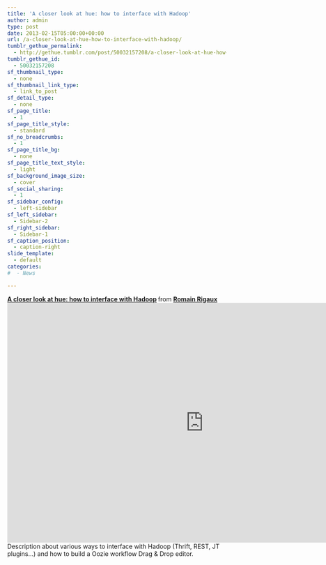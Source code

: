 ```yaml
---
title: 'A closer look at hue: how to interface with Hadoop'
author: admin
type: post
date: 2013-02-15T05:00:00+00:00
url: /a-closer-look-at-hue-how-to-interface-with-hadoop/
tumblr_gethue_permalink:
  - http://gethue.tumblr.com/post/50032157208/a-closer-look-at-hue-how-to-interface-with-hadoop
tumblr_gethue_id:
  - 50032157208
sf_thumbnail_type:
  - none
sf_thumbnail_link_type:
  - link_to_post
sf_detail_type:
  - none
sf_page_title:
  - 1
sf_page_title_style:
  - standard
sf_no_breadcrumbs:
  - 1
sf_page_title_bg:
  - none
sf_page_title_text_style:
  - light
sf_background_image_size:
  - cover
sf_social_sharing:
  - 1
sf_sidebar_config:
  - left-sidebar
sf_left_sidebar:
  - Sidebar-2
sf_right_sidebar:
  - Sidebar-1
sf_caption_position:
  - caption-right
slide_template:
  - default
categories:
#  - News

---
```

<div>
  <strong> <a title="A closer look at hue: how to interface with Hadoop" href="http://www.slideshare.net/RomainRigaux/a-closer-look-at-hue-how-to-interface-with-hadoop" target="_blank" rel="noopener noreferrer">A closer look at hue: how to interface with Hadoop</a> </strong> from <strong><a href="http://www.slideshare.net/RomainRigaux" target="_blank" rel="noopener noreferrer">Romain Rigaux</a></strong>
</div>

<div>
</div>

<iframe src="http://www.slideshare.net/slideshow/embed_code/17879280" height="550" width="900" frameborder="0" marginwidth="0" marginheight="0" scrolling="no"></iframe>

<div>
  <span>Description about various ways to interface with Hadoop (Thrift, REST, JT plugins…) and how to build a Oozie workflow Drag & Drop editor.</span>
</div>
